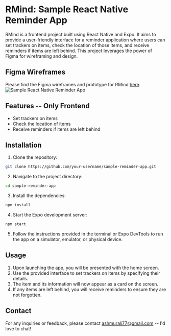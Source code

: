 # RMind: Sample React Native Reminder App

RMind is a frontend project built using React Native and Expo. It aims to provide a user-friendly interface for a reminder application where users can set trackers on items, check the location of those items, and receive reminders if items are left behind. This project leverages the power of Figma for wireframing and design.

## Figma Wireframes

Please find the Figma wireframes and prototype for RMind [here](https://www.figma.com/proto/DvgQVmhdSjA3bHXLcwWeBo/IOS-App?node-id=10-168&starting-point-node-id=4%3A1428).
![Sample React Native Reminder App](https://drive.google.com/uc?export=view&id=1aZ5aWo-ZGDOflr495d2W7hCyovWM0DLi)

## Features -- Only Frontend

- Set trackers on items
- Check the location of items
- Receive reminders if items are left behind

## Installation

1. Clone the repository:

```bash
git clone https://github.com/your-username/sample-reminder-app.git
```

2. Navigate to the project directory:

```bash
cd sample-reminder-app
```

3. Install the dependencies:

```bash
npm install
```

4. Start the Expo development server:

```bash
npm start
```

5. Follow the instructions provided in the terminal or Expo DevTools to run the app on a simulator, emulator, or physical device.

## Usage

1. Upon launching the app, you will be presented with the home screen.
2. Use the provided interface to set trackers on items by specifying their details.
3. The item and its information will now appear as a card on the screen.
4. If any items are left behind, you will receive reminders to ensure they are not forgotten.

## Contact

For any inquiries or feedback, please contact ashmurali77@gmail.com -- I'd love to chat!
